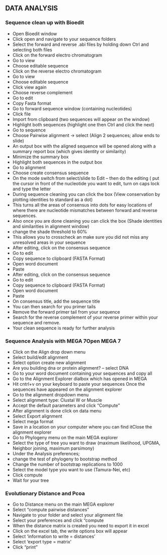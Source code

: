 ## DATA ANALYSIS
### Sequence clean up with Bioedit
* Open Bioedit window
* Click open and navigate to your sequence folders
* Select the forward and reverse .abi files by holding down Ctrl and selecting both files
* Click on the forward electro chromatogram
* Go to view
* Choose editable sequence 
* Click on the reverse electro chromatogram
* Go to view
* Choose editable sequence 
* Click view again 
* Choose reverse complement 
* Go to edit
* Copy Fasta format 
* Go to forward sequence window (containing nucleotides)
* Click file
* Import from clipboard (two sequences will appear on the window)
* Highlight both sequences (highlight one then Ctrl and click the next)
* Go to sequence 
* Choose Pairwise alignment -> select (Align 2 sequences; allow ends to slide)
* An output box with the aligned sequence will be opened along with a summary report box (which gives identity or similarity)
* Minimize the summary box
* Highlight both sequences in the output box 
* Go to alignment
* Choose create consensus sequence
* On the mode switch from select/slide to Edit – then do the editing ( put the cursor in front of the nucleotide you want to edit, turn on caps lock and type the letter 
* During sequence cleaning you can click the box (View conservation by plotting identities to standard as a dot) 
* This turns all the areas of consensus into dots for easy locations of where there are nucleotide mismatches between forward and reverse sequences.
* Also once you are done cleaning you can click the box (Shade identities and similarities in alignment window)
* change the shade threshold to 60% 
* This allows you to crosscheck an make sure you did not miss any unresolved areas in your sequence 
* After editing, click on the consensus sequence 
* Go to edit
* Copy sequence to clipboard (FASTA Format) 
* Open word document 
* Paste 
* After editing, click on the consensus sequence 
* Go to edit
* Copy sequence to clipboard (FASTA Format) 
* Open word document 
* Paste 
* On consensus title, add the sequence title
* You can then search for you primer tails
* Remove the forward primer tail from your sequence 
* Search for the reverse complement of your reverse primer within your sequence and remove. 
* Your clean sequence is ready for further analysis

### Sequence Analysis with MEGA 7Open MEGA 7 

* Click on the Align drop down menu
* Select build/edit alignment
* Select option create new alignment
* Are you building dna or protein alignment? – select DNA
* Go to your word document containing your sequences and copy all
* Go to the Alignment Explorer dialbox which has opened in MEGA 
* Hit cntrl+v on your keyboard to paste your sequences Once the sequences have appeared on the alignment explorer
* Go to the alignment dropdown menu
* Select alignment type: Clustal W or Muscle 
* Accept the default parameters and click “Compute”
* After alignment is done click on data menu 
* Select Export alignment 
* Select mega format
* Save in a location on your computer where you can find itClose the alignment explorer 
* Go to Phylogeny menu on the main MEGA explorer
* Select the type of tree you want to draw (maximum likelihood, UPGMA, Neighbor joining, maximum parsimony)
* Under the Analysis preferences; 
* change the test of phylogeny to bootstrap method
* Change the number of bootstrap replications to 1000
* Select the model type you want to use (Tamura-Nei, etc)
* Click compute
* Wait for your tree

### Evolutionary Distance and Pcoa
* Go to Distance menu on the main MEGA explorer
* Select “compute pairwise distances”
* Navigate to your folder and select your alignment file  
* Select your preferences and click “compute
* When the distance matrix is created you need to export it in excel 
* Click on the excel tab, the write options box will appear
* Select ‘information to write = distances’
* Select ‘export type = matrix’
* Click “print”
